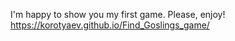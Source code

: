 I'm happy to show you my first game. Please, enjoy!
https://korotyaev.github.io/Find_Goslings_game/
